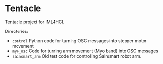 # Tentacle

Tentacle project for IML4HCI.

Directories:
- `control` Python code for turning OSC messages into stepper motor movement 
- `myo_osc` Code for turning arm movement (Myo band) into OSC messages
- `sainsmart_arm` Old test code for controlling Sainsmart robot arm.
